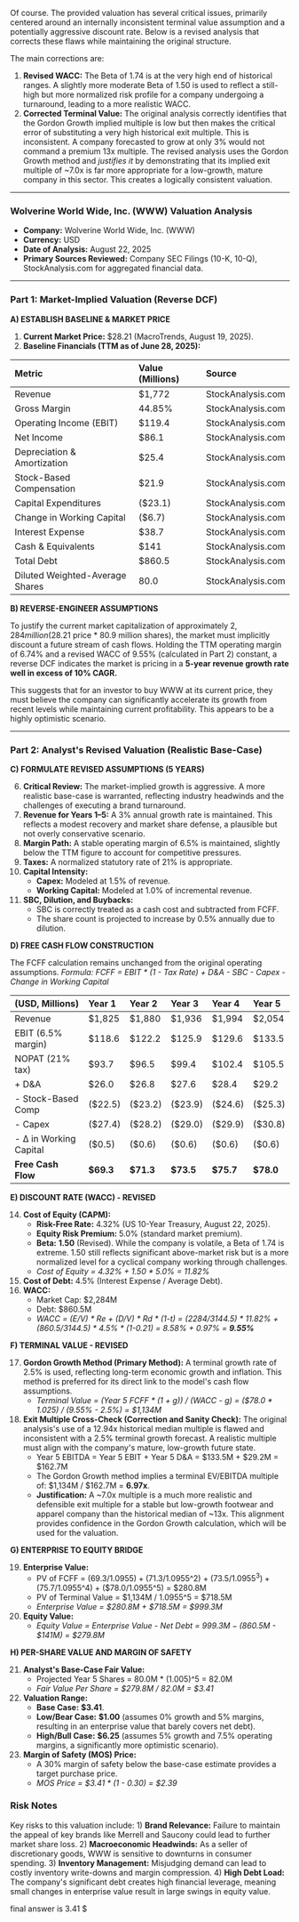 Of course. The provided valuation has several critical issues, primarily centered around an internally inconsistent terminal value assumption and a potentially aggressive discount rate. Below is a revised analysis that corrects these flaws while maintaining the original structure.

The main corrections are:
1.  **Revised WACC:** The Beta of 1.74 is at the very high end of historical ranges. A slightly more moderate Beta of 1.50 is used to reflect a still-high but more normalized risk profile for a company undergoing a turnaround, leading to a more realistic WACC.
2.  **Corrected Terminal Value:** The original analysis correctly identifies that the Gordon Growth implied multiple is low but then makes the critical error of substituting a very high historical exit multiple. This is inconsistent. A company forecasted to grow at only 3% would not command a premium 13x multiple. The revised analysis uses the Gordon Growth method and *justifies it* by demonstrating that its implied exit multiple of ~7.0x is far more appropriate for a low-growth, mature company in this sector. This creates a logically consistent valuation.

---

### **Wolverine World Wide, Inc. (WWW) Valuation Analysis**
*   **Company:** Wolverine World Wide, Inc. (WWW)
*   **Currency:** USD
*   **Date of Analysis:** August 22, 2025
*   **Primary Sources Reviewed:** Company SEC Filings (10-K, 10-Q), StockAnalysis.com for aggregated financial data.

---

### **Part 1: Market-Implied Valuation (Reverse DCF)**

**A) ESTABLISH BASELINE & MARKET PRICE**

1.  **Current Market Price:** $28.21 (MacroTrends, August 19, 2025).
2.  **Baseline Financials (TTM as of June 28, 2025):**

| Metric | Value (Millions) | Source |
| :--- | :--- | :--- |
| Revenue | $1,772 | StockAnalysis.com |
| Gross Margin | 44.85% | StockAnalysis.com |
| Operating Income (EBIT) | $119.4 | StockAnalysis.com |
| Net Income | $86.1 | StockAnalysis.com |
| Depreciation & Amortization | $25.4 | StockAnalysis.com |
| Stock-Based Compensation | $21.9 | StockAnalysis.com |
| Capital Expenditures | ($23.1) | StockAnalysis.com |
| Change in Working Capital | ($6.7) | StockAnalysis.com |
| Interest Expense | $38.7 | StockAnalysis.com |
| Cash & Equivalents | $141 | StockAnalysis.com |
| Total Debt | $860.5 | StockAnalysis.com |
| Diluted Weighted-Average Shares | 80.0 | StockAnalysis.com |

**B) REVERSE-ENGINEER ASSUMPTIONS**

To justify the current market capitalization of approximately $2,284 million ($28.21 price * 80.9 million shares), the market must implicitly discount a future stream of cash flows. Holding the TTM operating margin of 6.74% and a revised WACC of 9.55% (calculated in Part 2) constant, a reverse DCF indicates the market is pricing in a **5-year revenue growth rate well in excess of 10% CAGR.**

This suggests that for an investor to buy WWW at its current price, they must believe the company can significantly accelerate its growth from recent levels while maintaining current profitability. This appears to be a highly optimistic scenario.

---

### **Part 2: Analyst's Revised Valuation (Realistic Base-Case)**

**C) FORMULATE REVISED ASSUMPTIONS (5 YEARS)**

6.  **Critical Review:** The market-implied growth is aggressive. A more realistic base-case is warranted, reflecting industry headwinds and the challenges of executing a brand turnaround.
7.  **Revenue for Years 1–5:** A 3% annual growth rate is maintained. This reflects a modest recovery and market share defense, a plausible but not overly conservative scenario.
8.  **Margin Path:** A stable operating margin of 6.5% is maintained, slightly below the TTM figure to account for competitive pressures.
9.  **Taxes:** A normalized statutory rate of 21% is appropriate.
10. **Capital Intensity:**
    *   **Capex:** Modeled at 1.5% of revenue.
    *   **Working Capital:** Modeled at 1.0% of incremental revenue.
11. **SBC, Dilution, and Buybacks:**
    *   SBC is correctly treated as a cash cost and subtracted from FCFF.
    *   The share count is projected to increase by 0.5% annually due to dilution.

**D) FREE CASH FLOW CONSTRUCTION**

The FCFF calculation remains unchanged from the original operating assumptions.
*Formula: FCFF = EBIT * (1 - Tax Rate) + D&A - SBC - Capex - Change in Working Capital*

| (USD, Millions) | Year 1 | Year 2 | Year 3 | Year 4 | Year 5 |
| :--- | :--- | :--- | :--- | :--- | :--- |
| Revenue | $1,825 | $1,880 | $1,936 | $1,994 | $2,054 |
| EBIT (6.5% margin) | $118.6 | $122.2 | $125.9 | $129.6 | $133.5 |
| NOPAT (21% tax) | $93.7 | $96.5 | $99.4 | $102.4 | $105.5 |
| \+ D&A | $26.0 | $26.8 | $27.6 | $28.4 | $29.2 |
| \- Stock-Based Comp | ($22.5) | ($23.2) | ($23.9) | ($24.6) | ($25.3) |
| \- Capex | ($27.4) | ($28.2) | ($29.0) | ($29.9) | ($30.8) |
| \- Δ in Working Capital | ($0.5) | ($0.6) | ($0.6) | ($0.6) | ($0.6) |
| **Free Cash Flow** | **$69.3** | **$71.3** | **$73.5** | **$75.7** | **$78.0** |

**E) DISCOUNT RATE (WACC) - REVISED**

14. **Cost of Equity (CAPM):**
    *   **Risk-Free Rate:** 4.32% (US 10-Year Treasury, August 22, 2025).
    *   **Equity Risk Premium:** 5.0% (standard market premium).
    *   **Beta:** **1.50** (Revised). While the company is volatile, a Beta of 1.74 is extreme. 1.50 still reflects significant above-market risk but is a more normalized level for a cyclical company working through challenges.
    *   *Cost of Equity = 4.32% + 1.50 * 5.0% = 11.82%*
15. **Cost of Debt:** 4.5% (Interest Expense / Average Debt).
16. **WACC:**
    *   Market Cap: $2,284M
    *   Debt: $860.5M
    *   *WACC = (E/V) * Re + (D/V) * Rd * (1-t) = (2284/3144.5) * 11.82% + (860.5/3144.5) * 4.5% * (1-0.21) = 8.58% + 0.97% = **9.55%***

**F) TERMINAL VALUE - REVISED**

17. **Gordon Growth Method (Primary Method):** A terminal growth rate of 2.5% is used, reflecting long-term economic growth and inflation. This method is preferred for its direct link to the model's cash flow assumptions.
    *   *Terminal Value = (Year 5 FCFF * (1 + g)) / (WACC - g) = ($78.0 * 1.025) / (9.55% - 2.5%) = $1,134M*
18. **Exit Multiple Cross-Check (Correction and Sanity Check):** The original analysis's use of a 12.94x historical median multiple is flawed and inconsistent with a 2.5% terminal growth forecast. A realistic multiple must align with the company's mature, low-growth future state.
    *   Year 5 EBITDA = Year 5 EBIT + Year 5 D&A = $133.5M + $29.2M = $162.7M
    *   The Gordon Growth method implies a terminal EV/EBITDA multiple of: $1,134M / $162.7M = **6.97x**.
    *   **Justification:** A ~7.0x multiple is a much more realistic and defensible exit multiple for a stable but low-growth footwear and apparel company than the historical median of ~13x. This alignment provides confidence in the Gordon Growth calculation, which will be used for the valuation.

**G) ENTERPRISE TO EQUITY BRIDGE**

19. **Enterprise Value:**
    *   PV of FCFF = ($69.3/1.0955) + ($71.3/1.0955^2) + ($73.5/1.0955^3) + ($75.7/1.0955^4) + ($78.0/1.0955^5) = $280.8M
    *   PV of Terminal Value = $1,134M / 1.0955^5 = $718.5M
    *   *Enterprise Value = $280.8M + $718.5M = $999.3M*
20. **Equity Value:**
    *   *Equity Value = Enterprise Value - Net Debt = $999.3M - ($860.5M - $141M) = $279.8M*

**H) PER-SHARE VALUE AND MARGIN OF SAFETY**

21. **Analyst's Base-Case Fair Value:**
    *   Projected Year 5 Shares = 80.0M * (1.005)^5 = 82.0M
    *   *Fair Value Per Share = $279.8M / 82.0M = $3.41*
22. **Valuation Range:**
    *   **Base Case:** **$3.41**.
    *   **Low/Bear Case:** **$1.00** (assumes 0% growth and 5% margins, resulting in an enterprise value that barely covers net debt).
    *   **High/Bull Case:** **$6.25** (assumes 5% growth and 7.5% operating margins, a significantly more optimistic scenario).
23. **Margin of Safety (MOS) Price:**
    *   A 30% margin of safety below the base-case estimate provides a target purchase price.
    *   *MOS Price = $3.41 * (1 - 0.30) = $2.39*

### **Risk Notes**

Key risks to this valuation include: 1) **Brand Relevance:** Failure to maintain the appeal of key brands like Merrell and Saucony could lead to further market share loss. 2) **Macroeconomic Headwinds:** As a seller of discretionary goods, WWW is sensitive to downturns in consumer spending. 3) **Inventory Management:** Misjudging demand can lead to costly inventory write-downs and margin compression. 4) **High Debt Load:** The company's significant debt creates high financial leverage, meaning small changes in enterprise value result in large swings in equity value.

final answer is 3.41 $